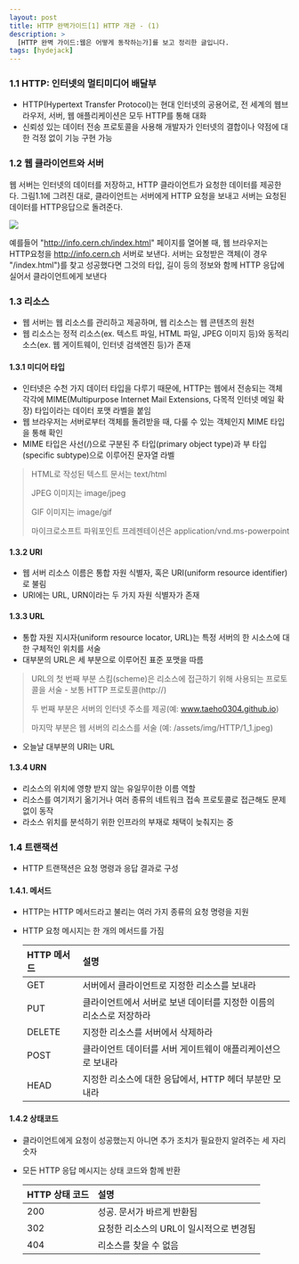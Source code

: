 ```yaml
---
layout: post
title: HTTP 완벽가이드[1] HTTP 개관 - (1)
description: >
  [HTTP 완벽 가이드:웹은 어떻게 동작하는가]를 보고 정리한 글입니다.
tags: [hydejack]
---
```


### 1.1 HTTP: 인터넷의 멀티미디어 배달부
* HTTP(Hypertext Transfer Protocol)는 현대 인터넷의 공용어로, 전 세계의 웹브라우저, 서버, 웹 애플리케이션은 모두 HTTP를 통해 대화
* 신뢰성 있는 데이터 전송 프로토콜을 사용해 개발자가 인터넷의 결합이나 약점에 대한 걱정 없이 기능 구현 가능


### 1.2 웹 클라이언트와 서버
웹 서버는 인터넷의 데이터를 저장하고,  HTTP 클라이언트가 요청한 데이터를 제공한다. 그림1.1에 그려진 대로, 클라이언트는 서버에게 HTTP 요청을 보내고 서버는 요청된 데이터를 HTTP응답으로 돌려준다.

![](https://taeho0304.github.io/assets/img/HTTP/1_1.jpeg)

 예를들어 "http://info.cern.ch/index.html" 페이지를 열어볼 때, 웹 브라우저는 HTTP요청을 http://info.cern.ch 서버로 보낸다. 서버는 요청받은 객체(이 경우 "/index.html")를 찾고 성공했다면 그것의 타입, 길이 등의 정보와 함께 HTTP 응답에 실어서 클라이언트에게 보낸다


### 1.3 리소스
* 웹 서버는 웹 리소스를 관리하고 제공하며, 웹 리소스는 웹 콘텐츠의 원천
* 웹 리소스는 정적 리소스(ex. 텍스트 파일, HTML 파일, JPEG 이미지 등)와 동적리소스(ex. 웹 게이트웨이, 인터넷 검색엔진 등)가 존재 

#### 1.3.1 미디어 타입
* 인터넷은 수천 가지 데이터 타입을 다루기 때문에, HTTP는 웹에서 전송되는 객체 각각에 MIME(Multipurpose Internet Mail Extensions, 다목적 인터넷 메일 확장) 타입이라는 데이터 포맷 라벨을 붙임
* 웹 브라우저는 서버로부터 객체를 돌려받을 때, 다룰 수 있는 객체인지 MIME 타입을 통해 확인
* MIME 타입은 사선(/)으로 구분된 주 타입(primary object type)과 부 타입(specific subtype)으로 이루어진 문자열 라벨
> HTML로 작성된 텍스트 문서는 text/html
>
> JPEG 이미지는 image/jpeg
>
> GIF 이미지는 image/gif
>
> 마이크로소프트 파워포인트 프레젠테이션은 application/vnd.ms-powerpoint

#### 1.3.2 URI
* 웹 서버 리소스 이름은 통합 자원 식별자, 혹은 URI(uniform resource identifier)로 불림
* URI에는 URL, URN이라는 두 가지 자원 식별자가 존재

#### 1.3.3 URL
* 통합 자원 지시자(uniform resource locator, URL)는 특정 서버의 한 시소스에 대한 구체적인 위치를 서술
* 대부분의 URL은 세 부분으로 이루어진 표준 포맷을 따름
> URL의 첫 번째 부분 스킴(scheme)은 리소스에 접근하기 위해 사용되는 프로토콜을 서술 - 보통 HTTP 프로토콜(http://) 
>
> 두 번째 부분은 서버의 인터넷 주소를 제공(예: www.taeho0304.github.io)
>
> 마지막 부분은 웹 서버의 리소스를 서술 (예: /assets/img/HTTP/1_1.jpeg)
* 오늘날 대부분의 URI는 URL

#### 1.3.4 URN
* 리소스의 위치에 영향 받지 않는 유일무이한 이름 역할
* 리소스를 여기저기 옮기거나 여러 종류의 네트워크 접속 프로토콜로 접근해도 문제없이 동작
* 라소스 위치를 분석하기 위한 인프라의 부재로 채택이 늦춰지는 중

### 1.4 트랜잭션
* HTTP 트랜잭션은 요청 명령과 응답 결과로 구성

#### 1.4.1. 메서드 
* HTTP는 HTTP 메서드라고 불리는 여러 가지 종류의 요청 명령을 지원
* HTTP 요청 메시지는 한 개의 메서드를 가짐

  | HTTP 메서드 | 설명                                                                |
  |:------------|:------------------------------------------------------------------|
  | GET         | 서버에서 클라이언트로 지정한 리소스를 보내라                         |
  | PUT         | 클라이언트에서 서버로 보낸 데이터를 지정한 이름의 리소스로 저장하라  |
  | DELETE      | 지정한 리소스를 서버에서 삭제하라                                    |
  | POST        | 클라이언트 데이터를 서버 게이트웨이 애플리케이션으로 보내라          |
  | HEAD        | 지정한 리소스에 대한 응답에서, HTTP 헤더 부분만 모내라               |

#### 1.4.2 상태코드
* 클라이언트에게 요청이 성공했는지 아니면 추가 조치가 필요한지 알려주는 세 자리 숫자
* 모든 HTTP 응답 메시지는 상태 코드와 함께 반환

  | HTTP 상태 코드| 설명          |
  |:-------------|:------------------|
  | 200          | 성공. 문서가 바르게 반환됨 |
  | 302          | 요청한 리소스의 URL이 일시적으로 변경됨  |
  | 404          | 리소스를 찾을 수 없음      |